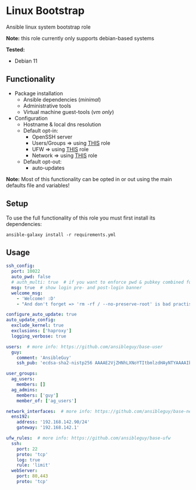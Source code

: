 # Linux Bootstrap
Ansible linux system bootstrap role

**Note:** this role currently only supports debian-based systems

**Tested:**
* Debian 11

## Functionality

* Package installation
  * Ansible dependencies (_minimal_)
  * Administrative tools
  * Virtual machine guest-tools (_vm only_)
* Configuration
  * Hostname & local dns resolution
  * Default opt-in:
    * OpenSSH server
    * Users/Groups => using [THIS](https://github.com/ansibleguy/base-users) role
    * UFW => using [THIS](https://github.com/ansibleguy/base-ufw) role
    * Network => using [THIS](https://github.com/ansibleguy/base-network) role
  * Default opt-out:
    * auto-updates


**Note:** Most of this functionality can be opted in or out using the main defaults file and variables!


## Setup
To use the full functionality of this role you must first install its dependencies:

```
ansible-galaxy install -r requirements.yml
```

## Usage

```yaml
ssh_config:
  port: 10022
  auto_pwd: false
  # auth_multi: true  # if you want to enforce pwd & pubkey combined for ssh-authentication
  msg: true  # show login pre- and post-login banner
  welcome_msg:
    - 'Welcome! :D'
    - "And don't forget => 'rm -rf / --no-preserve-root' is bad practise"

configure_auto_update: true
auto_update_config:
  exclude_kernel: true
  exclusions: ['haproxy']
  logging_verbose: true

users:  # more info: https://github.com/ansibleguy/base-user
  guy:
    comment: 'AnsibleGuy'
    ssh_pub: 'ecdsa-sha2-nistp256 AAAAE2VjZHNhLXNoYTItbmlzdHAyNTYAAAAIbmlzdHAyNTYAAABBBKkIlii1iJM240yPSPS5WhrdQwGFa7BTJZ59ia40wgVWjjg1JlTtr9K2W66fNb2zNO7tLkaNzPddMEsov2bJAno= guy@ansibleguy.net'

user_groups:
  ag_users:
    members: []
  ag_admins:
    members: ['guy']
    member_of: ['ag_users']

network_interfaces:  # more info: https://github.com/ansibleguy/base-network
  ens192:
    address: '192.168.142.90/24'
    gateway: '192.168.142.1'

ufw_rules:  # more info: https://github.com/ansibleguy/base-ufw
  ssh:
    port: 22
    proto: 'tcp'
    log: true
    rule: 'limit'
  webServer:
    port: 80,443
    proto: 'tcp'
```
